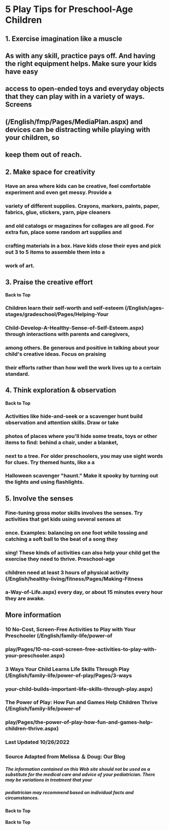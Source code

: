 # 5 Play Tips for Preschool-Age Children 

## 1. Exercise imagination like a muscle 

## As with any skill, practice pays off. And having the right equipment helps. Make sure your kids have easy 

## access to open-ended toys and everyday objects that they can play with in a variety of ways. Screens 

## (/English/fmp/Pages/MediaPlan.aspx) and devices can be distracting while playing with your children, so 

## keep them out of reach. 

## 2. Make space for creativity 


### Have an area where kids can be creative, feel comfortable experiment and even get messy. Provide a 

### variety of different supplies. Crayons, markers, paints, paper, fabrics, glue, stickers, yarn, pipe cleaners 

### and old catalogs or magazines for collages are all good. For extra fun, place some random art supplies and 

### crafting materials in a box. Have kids close their eyes and pick out 3 to 5 items to assemble them into a 

### work of art. 

## 3. Praise the creative effort 

#### Back to Top 


### Children learn their self-worth and self-esteem (/English/ages-stages/gradeschool/Pages/Helping-Your

### Child-Develop-A-Healthy-Sense-of-Self-Esteem.aspx) through interactions with parents and caregivers, 

### among others. Be generous and positive in talking about your child's creative ideas. Focus on praising 

### their efforts rather than how well the work lives up to a certain standard. 

## 4. Think exploration & observation 

#### Back to Top 


### Activities like hide-and-seek or a scavenger hunt build observation and attention skills. Draw or take 

### photos of places where you'll hide some treats, toys or other items to find: behind a chair, under a blanket, 

### next to a tree. For older preschoolers, you may use sight words for clues. Try themed hunts, like a a 

### Halloween scavenger "haunt." Make it spooky by turning out the lights and using flashlights. 

## 5. Involve the senses 

### Fine-tuning gross motor skills involves the senses. Try activities that get kids using several senses at 

### once. Examples: balancing on one foot while tossing and catching a soft ball to the beat of a song they 

### sing! These kinds of activities can also help your child get the exercise they need to thrive. Preschool-age 

### children need at least 3 hours of physical activity (/English/healthy-living/fitness/Pages/Making-Fitness

### a-Way-of-Life.aspx) every day, or about 15 minutes every hour they are awake. 

## More information 

### 10 No-Cost, Screen-Free Activities to Play with Your Preschooler (/English/family-life/power-of

### play/Pages/10-no-cost-screen-free-activities-to-play-with-your-preschooler.aspx) 

### 3 Ways Your Child Learns Life Skills Through Play (/English/family-life/power-of-play/Pages/3-ways

### your-child-builds-important-life-skills-through-play.aspx) 

### The Power of Play: How Fun and Games Help Children Thrive (/English/family-life/power-of

### play/Pages/the-power-of-play-how-fun-and-games-help-children-thrive.aspx) 

### Last Updated 10/26/2022 

### Source Adapted from Melissa ＆ Doug: Our Blog 

##### The information contained on this Web site should not be used as a substitute for the medical care and advice of your pediatrician. There may be variations in treatment that your 

##### pediatrician may recommend based on individual facts and circumstances. 

#### Back to Top 


#### Back to Top 



